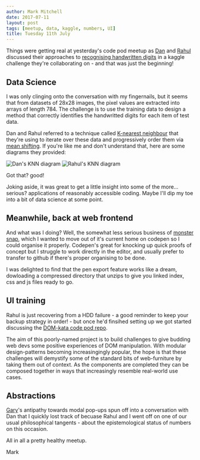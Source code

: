 ```yaml
---
author: Mark Mitchell
date: 2017-07-11
layout: post
tags: [meetup, data, kaggle, numbers, UI]
title: Tuesday 11th July
---
```


Things were getting real at yesterday's code pod meetup as [Dan](https://github.com/danmarcus111) and [Rahul](https://github.com/rkadam21) discussed their approaches to [recognising handwritten digits](https://www.kaggle.com/c/digit-recognizer) in a kaggle challenge they're collaborating on - and that was just the beginning!

## Data Science
I was only clinging onto the conversation with my fingernails, but it seems that from datasets of 28x28 images, the pixel values are extracted into arrays of length 784. The challenge is to use the training data to design a method that correctly identifies the handwritted digits for each item of test data.

Dan and Rahul referred to a technique called [K-nearest neighbour](https://en.wikipedia.org/wiki/K-nearest_neighbors_algorithm) that they're using to iterate over these data and progressively order them via [mean shifting](https://en.wikipedia.org/wiki/Mean_shift). If you're like me and don't understand that, here are some diagrams they provided:

![Dan's KNN diagram](/blog/images/knn.jpg)
![Rahul's KNN diagram](/blog/images/knn2.jpg)

Got that? good!

Joking aside, it was great to get a little insight into some of the more... serious? applications of reasonably accessible coding. Maybe I'll dip my toe into a bit of data science at some point.

## Meanwhile, back at web frontend

And what was I doing? Well, the somewhat less serious business of [monster snap](https://codepen.io/spitchell/pen/OgBgNN), which I wanted to move out of it's current home on codepen so I could organise it properly. Codepen's great for knocking up quick proofs of concept but I struggle to work directly in the editor, and usually prefer to transfer to github if there's proper organising to be done.

I was delighted to find that the pen export feature works like a dream, dowloading a compressed directory that unzips to give you linked index, css and js files ready to go. 

## UI training

Rahul is just recovering from a HDD failure - a good reminder to keep your backup strategy in order! - but once he'd finsihed setting up we got started discussing the [DOM-kata code pod repo](https://github.com/codepoduk/DOM-katas).

The aim of this poorly-named project is to build challenges to give budding web devs some positive experiences of DOM manipulation. With modular design-patterns becoming increasingingly popular, the hope is that these challenges will demystify some of the standard bits of web-furniture by taking them out of context. As the components are completed they can be composed together in ways that increasingly resemble real-world use cases. 

## Abstractions
[Gary](https://github.com/garysiu/)'s antipathy towards modal pop-ups spun off into a conversation with Dan that I quickly lost track of becuase Rahul and I went off on one of our usual philosophical tangents - about the epistemological status of numbers on this occasion.

All in all a pretty healthy meetup. 

Mark
 


